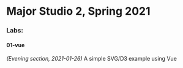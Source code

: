 # Major Studio 2, Spring 2021

### Labs:

#### 01-vue
_(Evening section, 2021-01-26)_
A simple SVG/D3 example using Vue